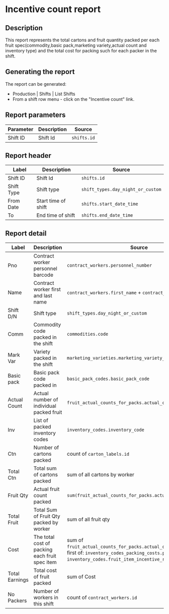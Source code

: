 # Incentive count report

## Description
This report represents the total cartons and fruit quantity packed per each fruit spec(commodity,basic pack,marketing variety,actual count and inventory type) 
and the total cost  for packing such  for each packer in the shift.

## Generating the report
The report can be generated:

* Production | Shifts | List Shifts
* From a shift row menu  - click on the "Incentive count" link.


## Report parameters
| Parameter | Description | Source |
| ----- | ----------- | ------ |
|  Shift ID  |Shift Id | `shifts.id` |
## Report header
| Label | Description | Source |
| ----- | ----------- | ------ |
|  Shift ID  |Shift Id | `shifts.id` |
|  Shift Type | Shift type| `shift_types.day_night_or_custom` |
|  From Date |Start time of shift | `shifts.start_date_time` |
|  To |End time of shift | `shifts.end_date_time` |
## Report detail
| Label | Description | Source |
| ----- | ----------- | ------ |
|  Pno |Contract worker personnel barcode | `contract_workers.personnel_number` |
|  Name |Contract worker first and last name | `contract_workers.first_name`  +  `contract_workers.last_name`|
|  Shift D/N |Shift type| `shift_types.day_night_or_custom` |
|  Comm |Commodity code packed in the shift | `commodities.code` |
|  Mark Var |Variety packed in the shift  | `marketing_varieties.marketing_variety_code` |
|  Basic pack |Basic pack code packed in  | `basic_pack_codes.basic_pack_code` |
|  Actual Count |Actual number of individual packed fruit | `fruit_actual_counts_for_packs.actual_count_for_pack` |
|  Inv |List of packed inventory codes | `inventory_codes.inventory_code` |
|  Ctn |Number of cartons  packed | count of `carton_labels.id` |
|  Total Ctn |Total sum of cartons packed | sum of all cartons by worker |
|  Fruit Qty |Actual fruit count packed  | `sum(fruit_actual_counts_for_packs.actual_count_for_pack)` |
|  Total Fruit |Total Sum of  Fruit Qty packed by worker | sum of all fruit qty |
|  Cost |The total cost of packing each fruit spec item |sum of  `fruit_actual_counts_for_packs.actual_count_for_pack` * first of: `inventory_codes_packing_costs.packing_cost`  or  `inventory_codes.fruit_item_incentive_rate` that has a value |
|  Total Earnings |Total cost of fruit packed  | sum of Cost |
|  No Packers | Number of workers in this shift|count of `contract_workers.id` | 
